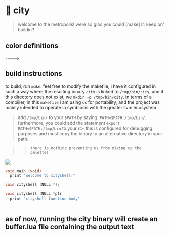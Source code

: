 # 􀏰 city
> welcome to the metropolis!
> were so glad you could [make] it.
> keep on' buildin'!


## color definitions

---->

## build instructions 
to build, run ```make```.
feel free to modify the makefile,
i have it configured in such a way where the resulting binary 
```city``` is linked to ```/tmp/bin/city```, and if this directory
does not exist, we ```mkdir -p /tmp/bin/city```.
in terms of a compiiler, in this ```makefile``` i am using ```cc``` for portability,
and the project was mainly intended to 
operate in symbiosis with the greater llvm ecosystem
> add ```/tmp/bin/``` to your ```$PATH``` by saying:
```PATH=$PATH:/tmp/bin/```.
furthermore, you could add the statement ```export PATH=$PATH:/tmp/bin``` to your rc-
> this is configured for debugging purposes and must copy the binary to an alternative directory in your path.

>
>> ```keep in mind, while we only use 8 colors,
>> there is nothing preventing us from mixing up the palette!```
>


![](.imgs/cityshell.png)
```c
void main (void)
  print "welcome to cityshell!"

void cityshell (NULL *);

void cityshell (NULL *ptr
  print "cityshell function body"
   
```

## as of now, running the city binary will create an buffer.lua file containing the output text


